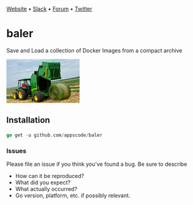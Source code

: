 [Website](https://appscode.com) • [Slack](https://slack.appscode.com) • [Forum](https://discuss.appscode.com) • [Twitter](https://twitter.com/AppsCodeHQ)

# baler
Save and Load a collection of Docker Images from a compact archive

![logo](logo.jpg)

## Installation
```go
go get -u github.com/appscode/baler
```

### Issues
Please file an issue if you think you've found a bug. Be sure to describe
 * How can it be reproduced?
 * What did you expect?
 * What actually occurred?
 * Go version, platform, etc. if possibly relevant.
